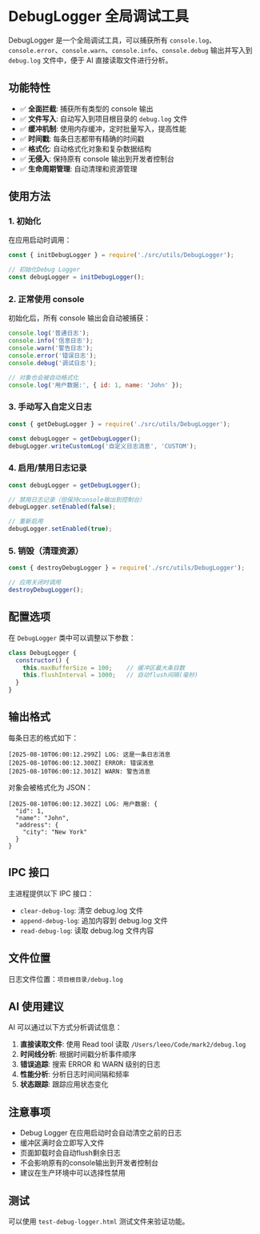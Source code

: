# DebugLogger 全局调试工具

DebugLogger 是一个全局调试工具，可以捕获所有 `console.log`、`console.error`、`console.warn`、`console.info`、`console.debug` 输出并写入到 `debug.log` 文件中，便于 AI 直接读取文件进行分析。

## 功能特性

- ✅ **全面拦截**: 捕获所有类型的 console 输出
- ✅ **文件写入**: 自动写入到项目根目录的 `debug.log` 文件
- ✅ **缓冲机制**: 使用内存缓冲，定时批量写入，提高性能
- ✅ **时间戳**: 每条日志都带有精确的时间戳
- ✅ **格式化**: 自动格式化对象和复杂数据结构
- ✅ **无侵入**: 保持原有 console 输出到开发者控制台
- ✅ **生命周期管理**: 自动清理和资源管理

## 使用方法

### 1. 初始化

在应用启动时调用：

```javascript
const { initDebugLogger } = require('./src/utils/DebugLogger');

// 初始化Debug Logger
const debugLogger = initDebugLogger();
```

### 2. 正常使用 console

初始化后，所有 console 输出会自动被捕获：

```javascript
console.log('普通日志');
console.info('信息日志');
console.warn('警告日志');
console.error('错误日志');
console.debug('调试日志');

// 对象也会被自动格式化
console.log('用户数据:', { id: 1, name: 'John' });
```

### 3. 手动写入自定义日志

```javascript
const { getDebugLogger } = require('./src/utils/DebugLogger');

const debugLogger = getDebugLogger();
debugLogger.writeCustomLog('自定义日志消息', 'CUSTOM');
```

### 4. 启用/禁用日志记录

```javascript
const debugLogger = getDebugLogger();

// 禁用日志记录（但保持console输出到控制台）
debugLogger.setEnabled(false);

// 重新启用
debugLogger.setEnabled(true);
```

### 5. 销毁（清理资源）

```javascript
const { destroyDebugLogger } = require('./src/utils/DebugLogger');

// 应用关闭时调用
destroyDebugLogger();
```

## 配置选项

在 `DebugLogger` 类中可以调整以下参数：

```javascript
class DebugLogger {
  constructor() {
    this.maxBufferSize = 100;    // 缓冲区最大条目数
    this.flushInterval = 1000;   // 自动flush间隔(毫秒)
  }
}
```

## 输出格式

每条日志的格式如下：

```
[2025-08-10T06:00:12.299Z] LOG: 这是一条日志消息
[2025-08-10T06:00:12.300Z] ERROR: 错误消息
[2025-08-10T06:00:12.301Z] WARN: 警告消息
```

对象会被格式化为 JSON：

```
[2025-08-10T06:00:12.302Z] LOG: 用户数据: {
  "id": 1,
  "name": "John",
  "address": {
    "city": "New York"
  }
}
```

## IPC 接口

主进程提供以下 IPC 接口：

- `clear-debug-log`: 清空 debug.log 文件
- `append-debug-log`: 追加内容到 debug.log 文件
- `read-debug-log`: 读取 debug.log 文件内容

## 文件位置

日志文件位置：`项目根目录/debug.log`

## AI 使用建议

AI 可以通过以下方式分析调试信息：

1. **直接读取文件**: 使用 Read tool 读取 `/Users/leeo/Code/mark2/debug.log`
2. **时间线分析**: 根据时间戳分析事件顺序
3. **错误追踪**: 搜索 ERROR 和 WARN 级别的日志
4. **性能分析**: 分析日志时间间隔和频率
5. **状态跟踪**: 跟踪应用状态变化

## 注意事项

- Debug Logger 在应用启动时会自动清空之前的日志
- 缓冲区满时会立即写入文件
- 页面卸载时会自动flush剩余日志
- 不会影响原有的console输出到开发者控制台
- 建议在生产环境中可以选择性禁用

## 测试

可以使用 `test-debug-logger.html` 测试文件来验证功能。